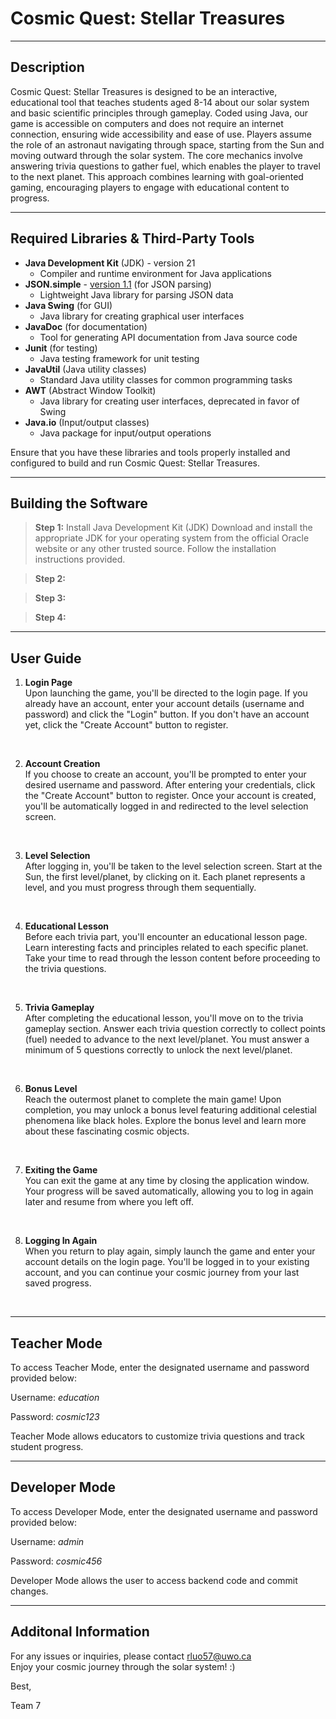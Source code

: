 # Cosmic Quest: Stellar Treasures

---

## Description
<p>Cosmic Quest: Stellar Treasures is designed to be an interactive, educational tool that teaches students aged 8-14 about our solar system and basic scientific principles through gameplay. Coded using Java, our game is accessible on computers and does not require an internet connection, ensuring wide accessibility and ease of use. Players assume the role of an astronaut navigating through space, starting from the Sun and moving outward through the solar system. The core mechanics involve answering trivia questions to gather fuel, which enables the player to travel to the next planet. This approach combines learning with goal-oriented gaming, encouraging players to engage with educational content to progress.</p>

---

## Required Libraries & Third-Party Tools
- **Java Development Kit** (JDK) - version 21 
    - Compiler and runtime environment for Java applications
- **JSON.simple** - [version 1.1](http://www.java2s.com/Code/Jar/j/Downloadjsonsimple11jar.htm) (for JSON parsing) 
    - Lightweight Java library for parsing JSON data
- **Java Swing** (for GUI)
    - Java library for creating graphical user interfaces
- **JavaDoc** (for documentation)
    - Tool for generating API documentation from Java source code
- **Junit** (for testing)
    - Java testing framework for unit testing
- **JavaUtil** (Java utility classes) 
    - Standard Java utility classes for common programming tasks
- **AWT** (Abstract Window Toolkit)
    - Java library for creating user interfaces, deprecated in favor of Swing
- **Java.io** (Input/output classes) 
    - Java package for input/output operations

<p>Ensure that you have these libraries and tools properly installed and configured to build and run Cosmic Quest: Stellar Treasures.</p>

---

## Building the Software

> **Step 1:** Install Java Development Kit (JDK)
Download and install the appropriate JDK for your operating system from the official Oracle website or any other trusted source. Follow the installation instructions provided.

> **Step 2:**

> **Step 3:**

> **Step 4:**

---

## User Guide

1. **Login Page**<br>
Upon launching the game, you'll be directed to the login page.
If you already have an account, enter your account details (username and password) and click the "Login" button.
If you don't have an account yet, click the "Create Account" button to register.
</br>

2. **Account Creation** </br>
If you choose to create an account, you'll be prompted to enter your desired username and password.
After entering your credentials, click the "Create Account" button to register.
Once your account is created, you'll be automatically logged in and redirected to the level selection screen.
</br>

3. **Level Selection** </br>
After logging in, you'll be taken to the level selection screen.
Start at the Sun, the first level/planet, by clicking on it.
Each planet represents a level, and you must progress through them sequentially.
</br>

4. **Educational Lesson** </br>
Before each trivia part, you'll encounter an educational lesson page.
Learn interesting facts and principles related to each specific planet.
Take your time to read through the lesson content before proceeding to the trivia questions.
</br>

5. **Trivia Gameplay** </br>
After completing the educational lesson, you'll move on to the trivia gameplay section.
Answer each trivia question correctly to collect points (fuel) needed to advance to the next level/planet.
You must answer a minimum of 5 questions correctly to unlock the next level/planet.
</br>

6. **Bonus Level** </br>
Reach the outermost planet to complete the main game!
Upon completion, you may unlock a bonus level featuring additional celestial phenomena like black holes.
Explore the bonus level and learn more about these fascinating cosmic objects.
</br>

7. **Exiting the Game** </br>
You can exit the game at any time by closing the application window.
Your progress will be saved automatically, allowing you to log in again later and resume from where you left off.
</br>

8. **Logging In Again** </br>
When you return to play again, simply launch the game and enter your account details on the login page.
You'll be logged in to your existing account, and you can continue your cosmic journey from your last saved progress.
</br>

---

## Teacher Mode

<p>To access Teacher Mode, enter the designated username and password provided below:</p>
<p>Username: <em>education</em> </p>
<p>Password: <em>cosmic123</em></p>
<p>Teacher Mode allows educators to customize trivia questions and track student progress.</p>

---

## Developer Mode

<p>To access Developer Mode, enter the designated username and password provided below:</p>
<p>Username: <em>admin</em> </p>
<p>Password: <em>cosmic456</em></p>
<p>Developer Mode allows the user to access backend code and commit changes.</p>

---

## Additonal Information

For any issues or inquiries, please contact rluo57@uwo.ca
<br>Enjoy your cosmic journey through the solar system! :)

<p>Best,</p>
<p>Team 7</p>
